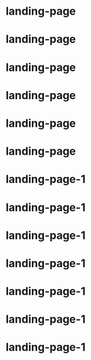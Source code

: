 # landing-page
# landing-page
# landing-page
# landing-page
# landing-page
# landing-page
# landing-page-1
# landing-page-1
# landing-page-1
# landing-page-1
# landing-page-1
# landing-page-1
# landing-page-1
